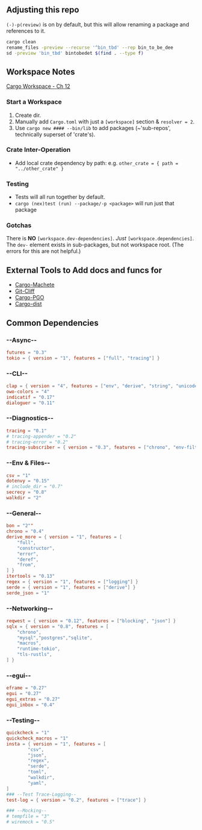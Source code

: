 

## Adjusting this repo
`(-)-p(review)` is on by default, but this will allow renaming a package and references to it.
```bash
cargo clean
rename_files -preview --recurse '^bin_tbd' --rep bin_to_be_dee
sd -preview 'bin_tbd' bintobedet $(find . --type f)
```

## Workspace Notes
[Cargo Workspace - Ch 12](https://doc.rust-lang.org/book/ch14-03-cargo-workspaces.html)

### Start a Workspace
1. Create dir.
2. Manually add `Cargo.toml` with just a `[workspace]` section & `resolver = 2`.
3. Use `cargo new #### --bin/lib` to add packages (~'sub-repos', technically superset of 'crate's).

### Crate Inter-Operation
- Add local crate dependency by path: e.g. `other_crate = { path = "../other_crate" }`

### Testing
- Tests will all run together by default.
- `cargo (nex)test (run) --package/-p <package>` will run just that package

### Gotchas
There is **NO** `[workspace.dev-dependencies]`. *Just* `[workspace.dependencies]`.
The `dev-` element exists in sub-packages, but not workspace root.
(The errors for this are not helpful.)

## External Tools to Add docs and funcs for
- [Cargo-Machete](https://github.com/bnjbvr/cargo-machete)
- [Git-Cliff](https://github.com/orhun/git-cliff)
- [Cargo-PGO](https://github.com/Kobzol/cargo-pgo)
- [Cargo-dist](https://opensource.axo.dev/cargo-dist/book/installers/homebrew.html)

## Common Dependencies
### --Async--
```toml
futures = "0.3"
tokio = { version = "1", features = ["full", "tracing"] }
```

### --CLI--
```toml
clap = { version = "4", features = ["env", "derive", "string", "unicode", "wrap_help"] }
owo-colors = "4"
indicatif = "0.17"
dialoguer = "0.11"
```

### --Diagnostics--
```toml
tracing = "0.1"
# tracing-appender = "0.2"
# tracing-error = "0.2"
tracing-subscriber = { version = "0.3", features = ["chrono", "env-filter"] }
```

### --Env & Files--
```toml
csv = "1"
dotenvy = "0.15"
# include_dir = "0.7"
secrecy = "0.8"
walkdir = "2"
```

### --General--
```toml
bon = "2""
chrono = "0.4"
derive_more = { version = "1", features = [
    "full",
    "constructor",
    "error",
    "deref",
    "from",
] }
itertools = "0.13"
regex = { version = "1", features = ["logging"] }
serde = { version = "1", features = ["derive"] }
serde_json = "1"
```

### --Networking--
```toml
reqwest = { version = "0.12", features = ["blocking", "json"] }
sqlx = { version = "0.8", features = [
    "chrono",
    "mysql","postgres","sqlite",
    "macros",
    "runtime-tokio",
    "tls-rustls",
] }
```

### --egui--
```toml
eframe = "0.27"
egui = "0.27"
egui_extras = "0.27"
egui_inbox = "0.4"
```

### --Testing--
```toml
quickcheck = "1"
quickcheck_macros = "1"
insta = { version = "1", features = [
        "csv",
        "json",
        "regex",
        "serde",
        "toml",
        "walkdir",
        "yaml",
] 
### --Test Trace-Logging--
test-log = { version = "0.2", features = ["trace"] }

### --Mocking--
# tempfile = "3"
# wiremock = "0.5"
```
